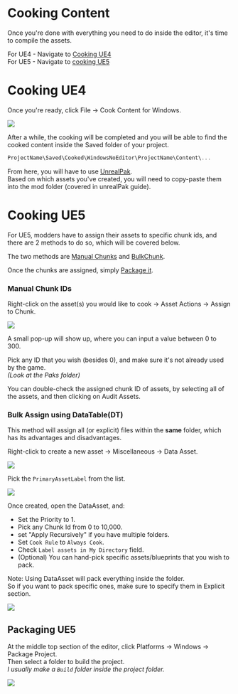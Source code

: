 # Cooking Content
Once you're done with everything you need to do inside the editor, it's time to compile the assets.

For UE4 - Navigate to [Cooking UE4](#cooking-ue4) <br>
For UE5 - Navigate to [cooking UE5](#cooking-ue5) <br>


# Cooking UE4
Once you're ready, click File -> Cook Content for Windows.

![](/Media/Compiling/ue4_1.png)

After a while, the cooking will be completed and you will be able to find the cooked content inside the Saved folder of your project.

```cs
ProjectName\Saved\Cooked\WindowsNoEditor\ProjectName\Content\...
```

From here, you will have to use [UnrealPak](/BasicModding/UnrealPak.md).
<br>
Based on which assets you've created, you will need to copy-paste them into the mod folder (covered in unrealPak guide). 

# Cooking UE5
For UE5, modders have to assign their assets to specific chunk ids, and there are 2 methods to do so, which will be covered below.

The two methods are [Manual Chunks](#manual-chunk-ids) and [BulkChunk](#bulk-assign-using-datatabledt). <br>

Once the chunks are assigned, simply [Package it](#packaging-ue5).

### Manual Chunk IDs
Right-click on the asset(s) you would like to cook -> Asset Actions -> Assign to Chunk.

![](/Media/Compiling/UE5_1.png)

A small pop-up will show up, where you can input a value between 0 to 300.

Pick any ID that you wish (besides 0), and make sure it's not already used by the game.<br>
_(Look at the Paks folder)_


You can double-check the assigned chunk ID of assets, by selecting all of the assets, and then clicking on Audit Assets.

### Bulk Assign using DataTable(DT)
This method will assign all (or explicit) files within the **same** folder, which has its advantages and disadvantages.

Right-click to create a new asset -> Miscellaneous -> Data Asset.

![](/Media/Compiling/UE5_2.png)

Pick the `PrimaryAssetLabel` from the list.

![](/Media/Compiling/UE5_3.png)


Once created, open the DataAsset, and:
- Set the Priority to 1.
- Pick any Chunk Id from 0 to 10,000.
- set "Apply Recursively" if you have multiple folders.
- Set `Cook Rule` to `Always Cook`.
- Check `Label assets in My Directory` field.
- (Optional) You can hand-pick specific assets/blueprints that you wish to pack.

Note: Using DataAsset will pack everything inside the folder.<br>
So if you want to pack specific ones, make sure to specify them in Explicit section.

![](/Media/Compiling/UE5_4.png)

## Packaging UE5
At the middle top section of the editor, click Platforms -> Windows -> Package Project. <br>
Then select a folder to build the project. <br>
_I usually make a `Build` folder inside the project folder._

![](/Media/Compiling/UE5_5.png)